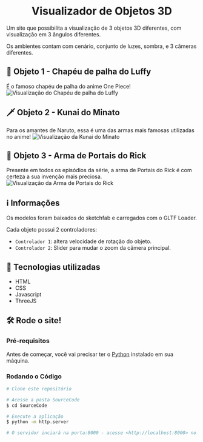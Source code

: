 <h1 align="center">
  Visualizador de Objetos 3D 
</h1>

Um site que possibilita a visualização de 3 objetos 3D diferentes, com visualização em 3 ângulos diferentes.

Os ambientes contam com cenário, conjunto de luzes, sombra, e 3 câmeras diferentes.

## 👒 Objeto 1 - Chapéu de palha do Luffy
É o famoso chapéu de palha do anime One Piece!
![Visualização do Chapéu de palha do Luffy](https://github.com/caiohebert/Web-3D/assets/156981114/71b73304-62de-4ba3-ae96-cc9f83d3d0ea)


## 🗡️ Objeto 2 - Kunai do Minato 
Para os amantes de Naruto, essa é uma das armas mais famosas utilizadas no anime!
![Visualização da Kunai do Minato](https://github.com/caiohebert/Web-3D/assets/156981114/295ba843-6111-4214-8ca1-904283b3c0ac)


## 🔫 Objeto 3 - Arma de Portais do Rick
Presente em todos os episódios da série, a arma de Portais do Rick é com certeza a sua invenção mais preciosa.
![Visualização da Arma de Portais do Rick](https://github.com/caiohebert/Web-3D/assets/156981114/dd9dcf25-f74d-4025-bd23-5e6499b8793f)



## ℹ️ Informações
Os modelos foram baixados do sketchfab e carregados com o GLTF Loader.

Cada objeto possui 2 controladores:
* `Controlador 1`: altera velocidade de rotação do objeto.
* `Controlador 2`: Slider para mudar o zoom da câmera principal.

## 💾 Tecnologias utilizadas
* HTML
* CSS
* Javascript
* ThreeJS

## 🛠️ Rode o site!
### Pré-requisitos

Antes de começar, você vai precisar ter o [Python](https://www.python.org/m) instalado em sua máquina.

### Rodando o Código

```bash
# Clone este repositório

# Acesse a pasta SourceCode
$ cd SourceCode

# Execute a aplicação 
$ python -m http.server

# O servidor inciará na porta:8000 - acesse <http://localhost:8000> no navegador
```
